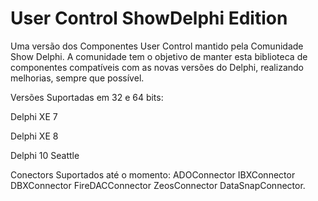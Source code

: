 # User Control ShowDelphi Edition

Uma versão dos Componentes User Control mantido pela Comunidade Show Delphi.
A comunidade tem o objetivo de manter esta biblioteca de componentes
compatíveis com as novas versões do Delphi, realizando melhorias, sempre 
que possível.

Versões Suportadas em 32 e 64 bits:

Delphi XE 7

Delphi XE 8

Delphi 10 Seattle

Conectors Suportados até o momento:
ADOConnector
IBXConnector
DBXConnector
FireDACConnector
ZeosConnector
DataSnapConnector.


